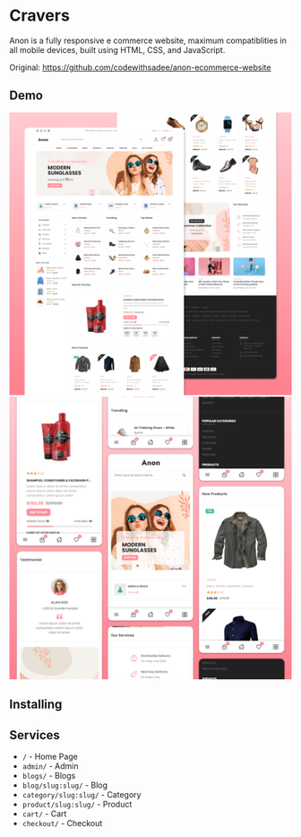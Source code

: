 # Cravers

Anon is a fully responsive e commerce website, 
maximum compatiblities in all mobile devices, 
built using HTML, CSS, and JavaScript.

Original: https://github.com/codewithsadee/anon-ecommerce-website

Demo
----------

![Anon Desktop Demo](website-demo-image/desktop.png "Desktop Demo")
![Anon Mobile Demo](website-demo-image/mobile.png "Mobile Demo")


Installing 
----------


Services
--------

* `/` - Home Page
* `admin/` - Admin
* `blogs/` - Blogs
* `blog/slug:slug/` - Blog
* `category/slug:slug/` - Category
* `product/slug:slug/` - Product
* `cart/` - Cart
* `checkout/` - Checkout
